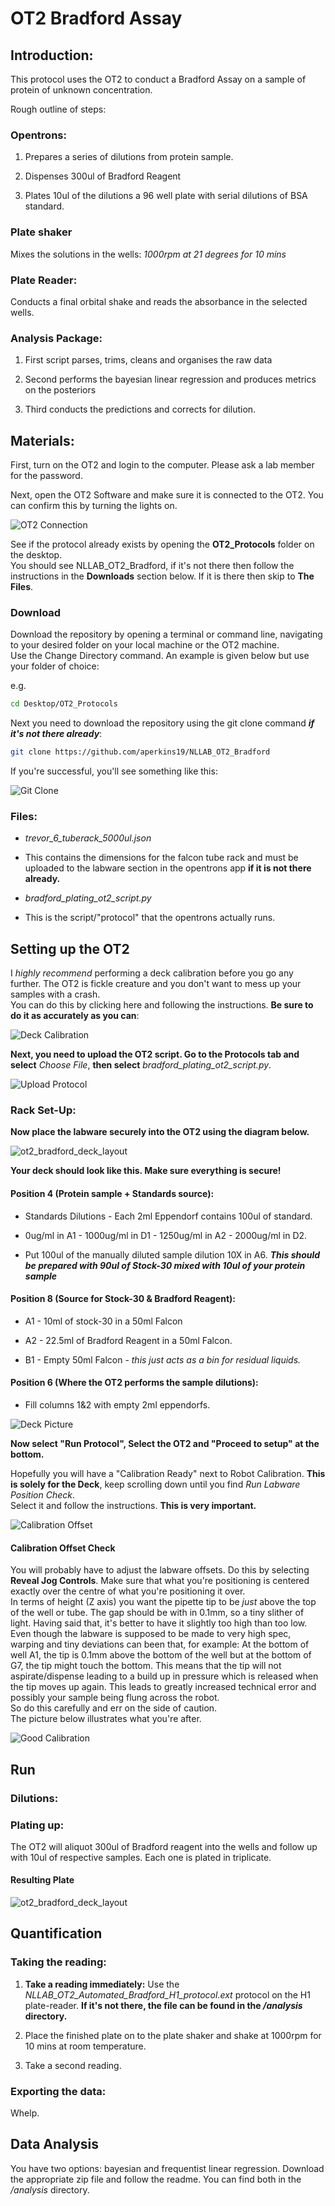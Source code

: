 # OT2 Bradford Assay

## Introduction:

This protocol uses the OT2 to conduct a Bradford Assay on a sample of protein of unknown concentration.

Rough outline of steps:

### Opentrons:

 1. Prepares a series of dilutions from protein sample.

 2. Dispenses 300ul of Bradford Reagent

 3. Plates 10ul of the dilutions a 96 well plate with serial dilutions of BSA standard.


### Plate shaker  
Mixes the solutions in the wells: *1000rpm at 21 degrees for 10 mins*


### Plate Reader:

Conducts a final orbital shake and reads the absorbance in the selected wells.

###  Analysis Package:

 1. First script parses, trims, cleans and organises the raw data

 2. Second performs the bayesian linear regression and produces metrics on the posteriors

 3. Third conducts the predictions and corrects for dilution.


## Materials:

First, turn on the OT2 and login to the computer. Please ask a lab member for the password.

Next, open the OT2 Software and make sure it is connected to the OT2.
You can confirm this by turning the lights on.

![OT2 Connection](img/ot2_connection.png)

See if the protocol already exists by opening the **OT2_Protocols** folder on the desktop.  
You should see NLLAB_OT2_Bradford, if it's not there then follow the instructions in the **Downloads** section below. If it is there then skip to **The Files**.

### Download

Download the repository by opening a terminal or command line, navigating to your desired folder on your local machine or the OT2 machine.  
Use the Change Directory command. An example is given below but use your folder of choice:

e.g.
```bash
cd Desktop/OT2_Protocols
```

Next you need to download the repository using the git clone command ***if it's not there already***:

```bash
git clone https://github.com/aperkins19/NLLAB_OT2_Bradford
```
If you're successful, you'll see something like this:

![Git Clone](img/git_clone.png)


### Files:

 * *trevor_6_tuberack_5000ul.json*
  * This contains the dimensions for the falcon tube rack and must be uploaded to the labware section in the opentrons app **if it is not there already.**


 * *bradford_plating_ot2_script.py*
  * This is the script/"protocol" that the opentrons actually runs.


## Setting up the OT2

I *highly recommend* performing a deck calibration before you go any further. The OT2 is fickle creature and you don't want to mess up your samples with a crash.  
You can do this by clicking here and following the instructions. **Be sure to do it as accurately as you can**:  

![Deck Calibration](img/deck_calibration.png)

**Next, you need to upload the OT2 script. Go to the Protocols tab and select** *Choose File*, **then select** *bradford_plating_ot2_script.py*.

![Upload Protocol](img/upload_protocol.png)


### Rack Set-Up:

**Now place the labware securely into the OT2 using the diagram below.**

![ot2_bradford_deck_layout](img/ot2_bradford_deck_layout.png)

**Your deck should look like this. Make sure everything is secure!**

#### Position 4 (Protein sample + Standards source):

* Standards Dilutions - Each 2ml Eppendorf contains 100ul of standard.
 * 0ug/ml in A1 - 1000ug/ml in D1 - 1250ug/ml in A2 - 2000ug/ml in D2.

* Put 100ul of the manually diluted sample dilution 10X in A6. ***This should be prepared with 90ul of Stock-30 mixed with 10ul of your protein sample***

#### Position 8 (Source for Stock-30 & Bradford Reagent):

* A1 - 10ml of stock-30 in a 50ml Falcon

* A2 - 22.5ml of Bradford Reagent in a 50ml Falcon.

* B1 - Empty 50ml Falcon - *this just acts as a bin for residual liquids.*


#### Position 6 (Where the OT2 performs the sample dilutions):

* Fill columns 1&2 with empty 2ml eppendorfs.


![Deck Picture](img/deck_picture.png)

**Now select "Run Protocol", Select the OT2 and "Proceed to setup" at the bottom.**

Hopefully you will have a "Calibration Ready" next to Robot Calibration. **This is solely for the Deck**, keep scrolling down until you find *Run Labware Position Check*.  
Select it and follow the instructions. **This is very important.**

![Calibration Offset](img/cali_off.png)

#### Calibration Offset Check

You will probably have to adjust the labware offsets. Do this by selecting **Reveal Jog Controls**.
Make sure that what you're positioning is centered exactly over the centre of what you're positioning it over.  
In terms of height (Z axis) you want the pipette tip to be *just* above the top of the well or tube. The gap should be with in 0.1mm, so a tiny slither of light. Having said that, it's better to have it slightly too high than too low. Even though the labware is supposed to be made to very high spec, warping and tiny deviations can been that, for example: At the bottom of well A1, the tip is 0.1mm above the bottom of the well but at the bottom of G7, the tip might touch the bottom. This means that the tip will not aspirate/dispense leading to a build up in pressure which is released when the tip moves up again. This leads to greatly increased technical error and possibly your sample being flung across the robot.  
So do this carefully and err on the side of caution.  
The picture below illustrates what you're after.

![Good Calibration](img/good_cali.png)


## Run

### Dilutions:


### Plating up:
The OT2 will aliquot 300ul of Bradford reagent into the wells and follow up with 10ul of respective samples. Each one is plated in triplicate.

#### Resulting Plate
![ot2_bradford_deck_layout](img/ot2_bradford_resulting_plate.png)

## Quantification

### Taking the reading:

1. **Take a reading immediately:** Use the *NLLAB_OT2_Automated_Bradford_H1_protocol.ext* protocol on the H1 plate-reader. **If it's not there, the file can be found in the */analysis* directory.**

2. Place the finished plate on to the plate shaker and shake at 1000rpm for 10 mins at room temperature.

3. Take a second reading.

### Exporting the data:

Whelp.

## Data Analysis

You have two options: bayesian and frequentist linear regression. Download the appropriate zip file and follow the readme. You can find both in the */analysis* directory.
